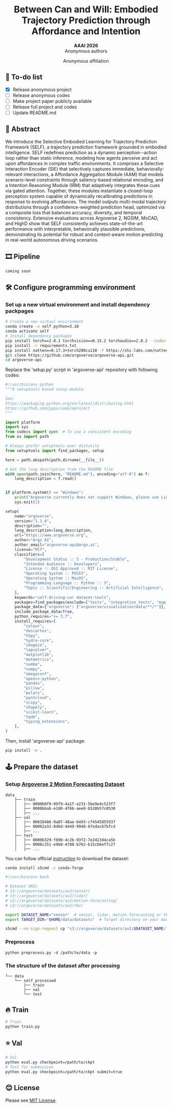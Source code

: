 <div align="center">
    <h1>Between Can and Will: Embodied Trajectory Prediction through Affordance and Intention</h2>
    <strong>AAAI 2026</strong>
    <br>
        Anonymous authors
    <p>
        <h45>
                Anonymous affiliation
            <br>
        </h5>
    </p>
</div>

## 📝 To-do list

- [x] Release anonymous project
- [ ] Release anonymous codes
- [ ] Make project paper publicly available
- [ ] Release full project and codes
- [ ] Update README.md

## 🚗 Abstract
We introduce the Selective Embodied Learning for Trajectory Prediction Framework (SELF), a trajectory prediction framework grounded in embodied intelligence. SELF redefines prediction as a dynamic perception--action loop rather than static inference, modeling how agents perceive and act upon affordances in complex traffic environments. It comprises a Selective Interaction Encoder (SIE) that selectively captures immediate, behaviorally-relevant interactions, a Affordance Aggregation Module (AAM) that models scenario-level constraints through saliency-based relational encoding, and a Intention Reasoning Module (IRM) that adaptively integrates these cues via gated attention. Together, these modules instantiate a closed-loop perception system capable of dynamically recalibrating predictions in response to evolving affordances. The model outputs multi-modal trajectory distributions through a confidence-weighted prediction head, optimized via a composite loss that balances accuracy, diversity, and temporal consistency. Extensive evaluations across Argoverse 2, NGSIM, MoCAD, and HighD show that SELF consistently achieves state-of-the-art performance with interpretable, behaviorally plausible predictions, demonstrating its potential for robust and context-aware motion predicting in real-world autonomous driving scenarios.

## 🎞️ Pipeline
```
coming soon
```

## 🛠️ Configure programming environment

### Set up a new virtual environment and install dependency packpages
```bash
# Create a new virtual environment
conda create -n self python=3.10
conda activate self
# Install dependency packages
pip install torch==2.0.1 torchvision==0.15.2 torchaudio==2.0.2 --index-url https://download.pytorch.org/whl/cu118
pip install -r requirements.txt
pip install natten==0.17.3+torch200cu118 -f https://shi-labs.com/natten/wheels
git clone https://github.com/argoverse/argoverse-api.git
cd argoverse-api
```

Replace the 'setup.py' script in 'argoverse-api' repository with following codes:
```python
#!/usr/bin/env python
"""A setuptools based setup module.

See:
https://packaging.python.org/en/latest/distributing.html
https://github.com/pypa/sampleproject
"""

import platform
import sys
from codecs import open  # To use a consistent encoding
from os import path

# Always prefer setuptools over distutils
from setuptools import find_packages, setup

here = path.abspath(path.dirname(__file__))

# Get the long description from the README file
with open(path.join(here, "README.md"), encoding="utf-8") as f:
    long_description = f.read()


if platform.system() == "Windows":
    print("Argoverse currently does not support Windows, please use Linux/Mac OS")
    sys.exit(1)

setup(
    name="argoverse",
    version="1.1.0",
    description="",
    long_description=long_description,
    url="https://www.argoverse.org",
    author="Argo AI",
    author_email="argoverse-api@argo.ai",
    license="MIT",
    classifiers=[
        "Development Status :: 5 - Production/Stable",
        "Intended Audience :: Developers",
        "License :: OSI Approved :: MIT License",
        "Operating System :: POSIX",
        "Operating System :: MacOS",
        "Programming Language :: Python :: 3",
        "Topic :: Scientific/Engineering :: Artificial Intelligence",
    ],
    keywords="self-driving-car dataset-tools",
    packages=find_packages(exclude=["tests", "integration_tests", "map_files"]),
    package_data={"argoverse": ["argoverse/visualization/data/**/*"]},
    include_package_data=True,
    python_requires=">= 3.7",
    install_requires=[
        "colour",
        "descartes",
        "h5py",
        "hydra-core",
        "imageio",
        "lapsolver",
        "matplotlib",
        "motmetrics",
        "numba",
        "numpy",
        "omegaconf",
        "opencv-python",
        "pandas",
        "pillow",
        "polars",
        "pyntcloud",
        "scipy",
        "shapely",
        "scikit-learn",
        "tqdm",
        "typing_extensions",
    ],
)
```

Then, install 'argoverse-api' package:
```bash
pip install -e .
```

## 🕹️ Prepare the dataset
### Setup [Argoverse 2 Motion Forecasting Dataset](https://www.argoverse.org/av2.html)
```
data
    ├── train
    │   ├── 0000b0f9-99f9-4a1f-a231-5be9e4c523f7
    │   ├── 0000b6ab-e100-4f6b-aee8-b520b57c0530
    │   ├── ...
    ├── val
    │   ├── 00010486-9a07-48ae-b493-cf4545855937
    │   ├── 00062a32-8d6d-4449-9948-6fedac67bfcd
    │   ├── ...
    ├── test
    │   ├── 0000b329-f890-4c2b-93f2-7e2413d4ca5b
    │   ├── 0008c251-e9b0-4708-b762-b15cb6effc27
    │   ├── ...
```

You can follow official [instruction](https://argoverse.github.io/user-guide/getting_started.html#downloading-the-data) to download the dataset:

```bash
conda install s5cmd -c conda-forge
```

```bash
#!/usr/bin/env bash

# Dataset URIs
# s3://argoverse/datasets/av2/sensor/ 
# s3://argoverse/datasets/av2/lidar/
# s3://argoverse/datasets/av2/motion-forecasting/
# s3://argoverse/datasets/av2/tbv/

export DATASET_NAME="sensor"  # sensor, lidar, motion_forecasting or tbv.
export TARGET_DIR="$HOME/data/datasets"  # Target directory on your machine.

s5cmd --no-sign-request cp "s3://argoverse/datasets/av2/$DATASET_NAME/*" $TARGET_DIR
```

### Preprocess
```
python preprocess.py -d /path/to/data -p
```

### The structure of the dataset after processing
```
└── data
    └── self_processed
        ├── train
        ├── val
        └── test
```

## 🔥 Train
```bash
# Train
python train.py
```

## ⭐ Val
```bash
# Val
python eval.py checkpoint=/path/to/ckpt
# Test for submission
python eval.py checkpoint=/path/to/ckpt submit=true
```

## 😊 License
Please see [MIT License](https://mit-license.org/).
